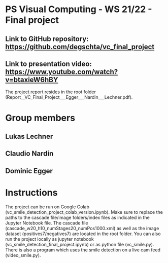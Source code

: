 # PS Visual Computing - WS 21/22 - Final project

## Link to GitHub repository: https://github.com/degschta/vc_final_project
## Link to presentation video: https://www.youtube.com/watch?v=btaxieW6hBY

The project report resides in the root folder (Report__VC_Final_Project___Egger___Nardin___Lechner.pdf).

# Group members
## Lukas Lechner
## Claudio Nardin
## Dominic Egger

# Instructions
The project can be run on Google Colab (vc_smile_detection_project_colab_version.ipynb). 
Make sure to replace the paths to the cascade file/image folders/index files as indicated in the Jupyter Notebook file. The cascade file (cascade_w20_h10_numStages20_numPos1000.xml) as well as the image dataset (positives7/negatives7) are located in the root folder.
You can also run the project locally as jupyter notebook (vc_smile_detection_final_project.ipynb) or as python file (vc_smile.py).
There is also a program which uses the smile detection on a live cam feed (video_smile.py).
